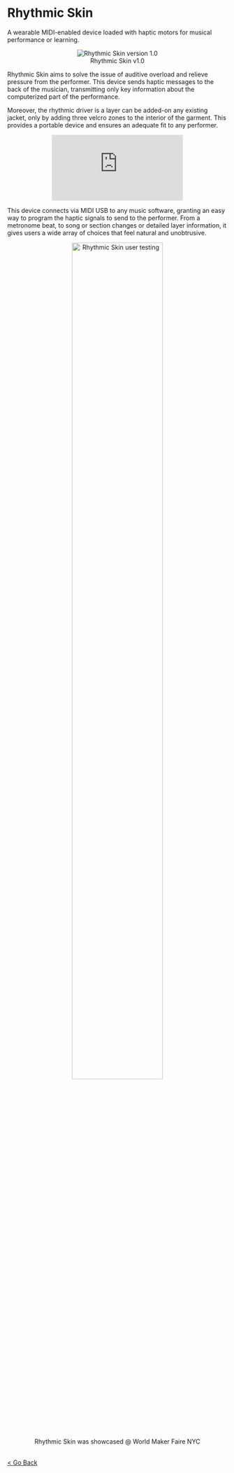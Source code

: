 <!--
title: "Rhythmic Skin"
date: "2018-05-01"
display: true
image: "img/portfolio/rhythmsk.jpg"
weight: 1
-->

# Rhythmic Skin

A wearable MIDI-enabled device loaded with haptic motors for musical performance or learning.
<!--more-->


<figure style="text-align: center">
	<img class="p_capture" src="/imgs/rhythmicskin.jpg" alt="Rhythmic Skin version 1.0">
	<figcaption>Rhythmic Skin v1.0</figcaption>
</figure>


Rhythmic Skin aims to solve the issue of auditive overload and relieve pressure from the performer. This device sends haptic messages to the back of the musician, transmitting only key information about the computerized part of the performance.

Moreover, the rhythmic driver is a layer can be added-on any existing jacket, only by adding three velcro zones to the interior of the garment. This provides a portable device and ensures an adequate fit to any performer.


<figure class="vid_container vid_16x9" style="text-align: center">
  <iframe src="https://player.vimeo.com/video/266131496"  frameborder="0" webkitallowfullscreen mozallowfullscreen allowfullscreen></iframe>
</figure>


This device connects via MIDI USB to any music software, granting an easy way to program the haptic signals to send to the performer. From a metronome beat, to song or section changes or detailed layer information, it gives users a wide array of choices that feel natural and unobtrusive.


<figure style="text-align: center">
	<img class="p_capture" width="70%" src="/imgs/rhythmic_wmfnyc.jpg" alt="Rhythmic Skin user testing">
	<figcaption>Rhythmic Skin was showcased @ World Maker Faire NYC</figcaption>
</figure>


<br><a href="#" onClick="history.go(-1);return true;">\< Go Back</a>
